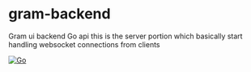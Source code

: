 # gram-backend
Gram ui backend Go api
this is the server portion which basically start handling websocket connections from clients

[![Go](https://github.com/SunChero/gram-backend/actions/workflows/Build.yml/badge.svg)](https://github.com/SunChero/gram-backend/actions/workflows/Build.yml)
